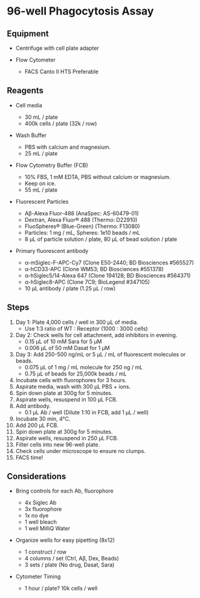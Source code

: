 # 96-well Phagocytosis Assay

## Equipment

* Centrifuge with cell plate adapter

* Flow Cytometer
    * FACS Canto II HTS Preferable

## Reagents

* Cell media
    * 30 mL / plate
    * 400k cells / plate (32k / row)

* Wash Buffer
    * PBS with calcium and magnesium.
    * 25 mL / plate

* Flow Cytometry Buffer (FCB)
    * 10% FBS, 1 mM EDTA, PBS without calcium or magnesium.
    * Keep on ice.
    * 55 mL / plate

* Fluorescent Particles
    * Aβ-Alexa Fluor-488 (AnaSpec: AS-60479-01)
    * Dextran, Alexa Fluor® 488 (Thermo: D22910)
    * FluoSpheres® (Blue-Green) (Thermo: F13080)
    * Particles: 1 mg / mL, Spheres: 1e10 beads / mL
    * 8 μL of particle solution / plate, 80 μL of bead solution / plate

* Primary fluorescent antibody
    * α-mSiglec-F-APC-Cy7 (Clone E50-2440; BD Biosciences \#565527)
    * α-hCD33-APC (Clone WM53; BD Biosciences \#551378)
    * α-hSiglec5/14-Alexa 647 (Clone 194128; BD Biosciences \#564371)
    * α-hSiglec8-APC (Clone 7C9; BioLegend \#347105)
    * 10 μL antibody / plate (1.25 μL / row)

## Steps

1. Day 1: Plate 4,000 cells / well in 300 μL of media.
    * Use 1:3 ratio of WT : Receptor (1000 : 3000 cells)
2. Day 2: Check wells for cell attachment, add inhibitors in evening.
    * 0.15 μL of 10 mM Sara for 5 μM
    * 0.006 μL of 50 mM Dasat for 1 μM
3. Day 3: Add 250-500 ng/mL or 5 μL / mL of fluorescent molecules or beads.
    * 0.075 μL of 1 mg / mL molecule for 250 ng / mL
    * 0.75 μL of beads for 25,000k beads / mL
4. Incubate cells with fluorophores for 3 hours.
5. Aspirate media, wash with 300 μL PBS + ions.
6. Spin down plate at 300g for 5 minutes.
7. Aspirate wells, resuspend in 100 μL FCB.
8. Add antibody.
    * 0.1 μL Ab / well (Dilute 1:10 in FCB, add 1 μL / well)
9. Incubate 30 min, 4°C.
10. Add 200 μL FCB.
10. Spin down plate at 300g for 5 minutes.
11. Aspirate wells, resuspend in 250 μL FCB.
12. Filter cells into new 96-well plate.
13. Check cells under microscope to ensure no clumps.
14. FACS time!

## Considerations

* Bring controls for each Ab, fluorophore
    * 4x Siglec Ab
    * 3x fluorophore
    * 1x no dye
    * 1 well bleach
    * 1 well MilliQ Water

* Organize wells for easy pipetting (8x12)
    * 1 construct / row
    * 4 columns / set (Ctrl, Aβ, Dex, Beads)
    * 3 sets / plate (No drug, Dasat, Sara)

* Cytometer Timing
    * 1 hour / plate? 10k cells / well
